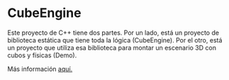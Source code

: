 # CubeEngine
Este proyecto de C++ tiene dos partes. Por un lado, está un proyecto de biblioteca estática que tiene toda la lógica (CubeEngine). Por el otro, está un proyecto que utiliza esa biblioteca para montar un escenario 3D con cubos y físicas (Demo).

Más información [aquí.](https://aristocratic-vacuum.000webhostapp.com/cpp/cube.html)
